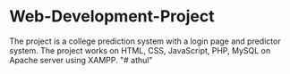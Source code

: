 # Web-Development-Project
The project is a college prediction system with a login page and predictor system.  The project works on HTML, CSS, JavaScript, PHP, MySQL on Apache server using XAMPP. 
"# athul" 
